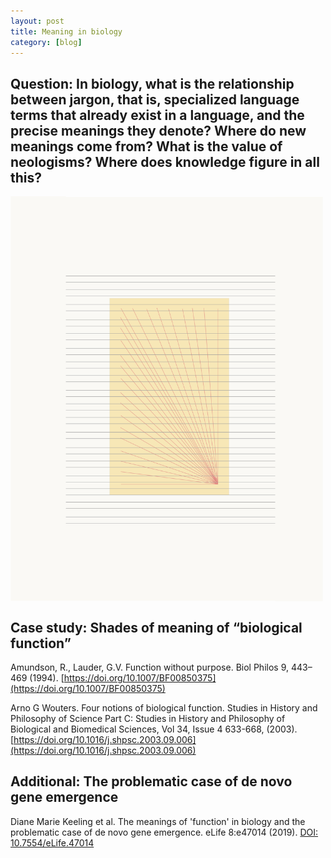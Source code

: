```yaml
---
layout: post
title: Meaning in biology
category: [blog]
---
```


## Question: In biology, what is the relationship between jargon, that is, specialized language terms that already exist in a language, and the precise meanings they denote? Where do new meanings come from? What is the value of neologisms? Where does knowledge figure in all this?


<img align="center" width="500" src="/Images/TheViewFromNowhere.png">



## Case study: Shades of meaning of “biological function” 

Amundson, R., Lauder, G.V. Function without purpose. Biol Philos 9, 443–469 (1994). [https://doi.org/10.1007/BF00850375](https://doi.org/10.1007/BF00850375)

Arno G Wouters. Four notions of biological function. Studies in History and Philosophy of Science Part C: Studies in History and Philosophy of Biological and Biomedical Sciences, Vol 34, Issue 4 633-668, (2003). [https://doi.org/10.1016/j.shpsc.2003.09.006](https://doi.org/10.1016/j.shpsc.2003.09.006)

## Additional: The problematic case of de novo gene emergence

Diane Marie Keeling et al. The meanings of 'function' in biology and the problematic case of de novo gene emergence. eLife  8:e47014 (2019). [DOI: 10.7554/eLife.47014](https://doi.org/10.7554/eLife.47014.001)










  

